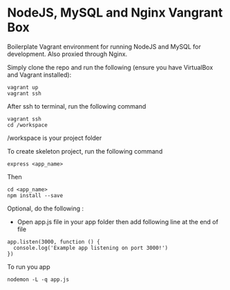 # NodeJS, MySQL and Nginx Vangrant Box

Boilerplate Vagrant environment for running NodeJS and MySQL for development. Also proxied through Nginx.

Simply clone the repo and run the following (ensure you have VirtualBox and Vagrant installed):
```
vagrant up
vagrant ssh

```

After ssh to terminal, run the following command

```
vagrant ssh
cd /workspace

```

/workspace is your project folder

To create skeleton project, run the following command
```
express <app_name>
```

Then
```
cd <app_name>
npm install --save
```

Optional, do the following :
- Open app.js file in your app folder then add following line at the end of file

```
app.listen(3000, function () {
  console.log('Example app listening on port 3000!')
})
```

To run you app
```
nodemon -L -q app.js
```